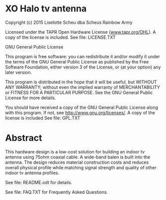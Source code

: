 XO Halo tv antenna
=======================
Copyright (c) 2015 Liselotte Scheu dba Scheus Rainbow Army

Licensed under the TAPR Open Hardware License (www.tapr.org/OHL). A copy of the license is included. See file: LICENSE.TXT

GNU General Public License

This program is free software: you can redistribute it and/or modify it under the terms of the GNU General Public License as published by the Free Software Foundation, either version 3 of the License, or (at your option) any later version. 

This program is distributed in the hope that it will be useful, but WITHOUT ANY WARRANTY; without even the implied warranty of MERCHANTABILITY or FITNESS FOR A PARTICULAR PURPOSE.  See the GNU General Public License for more details. 

You should have received a copy of the GNU General Public License along with this program.  If not, see <http://www.gnu.org/licenses/>. A copy of the license is included See file: GPL.TXT 

Abstract
========

This hardware design is a low-cost solution for building an indoor tv antenna using 75ohm coaxial cable. A wide-band balen is built into the antenna. The design reduces material construction costs and reduces overall physical profile while matching signal strength and quality of other indoor tv antenna profiles.

See file: README.odt for details.

See file: FAQ.TXT for Frequently Asked Questions.

